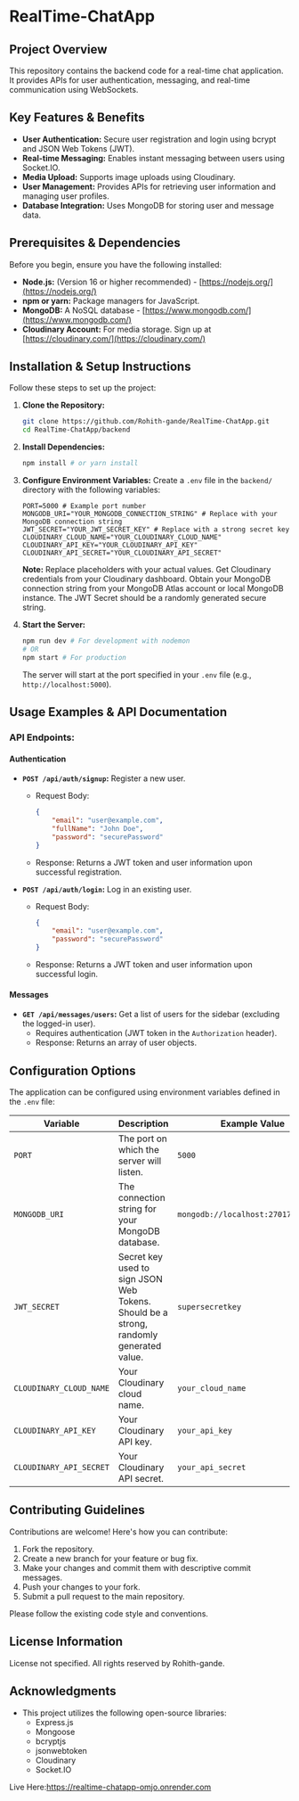 # RealTime-ChatApp

## Project Overview

This repository contains the backend code for a real-time chat application. It provides APIs for user authentication, messaging, and real-time communication using WebSockets.

## Key Features & Benefits

*   **User Authentication:** Secure user registration and login using bcrypt and JSON Web Tokens (JWT).
*   **Real-time Messaging:** Enables instant messaging between users using Socket.IO.
*   **Media Upload:** Supports image uploads using Cloudinary.
*   **User Management:** Provides APIs for retrieving user information and managing user profiles.
*   **Database Integration:** Uses MongoDB for storing user and message data.

## Prerequisites & Dependencies

Before you begin, ensure you have the following installed:

*   **Node.js:** (Version 16 or higher recommended) - [https://nodejs.org/](https://nodejs.org/)
*   **npm or yarn:** Package managers for JavaScript.
*   **MongoDB:** A NoSQL database - [https://www.mongodb.com/](https://www.mongodb.com/)
*   **Cloudinary Account:** For media storage.  Sign up at [https://cloudinary.com/](https://cloudinary.com/)

## Installation & Setup Instructions

Follow these steps to set up the project:

1.  **Clone the Repository:**
    ```bash
    git clone https://github.com/Rohith-gande/RealTime-ChatApp.git
    cd RealTime-ChatApp/backend
    ```

2.  **Install Dependencies:**
    ```bash
    npm install # or yarn install
    ```

3.  **Configure Environment Variables:**
    Create a `.env` file in the `backend/` directory with the following variables:

    ```
    PORT=5000 # Example port number
    MONGODB_URI="YOUR_MONGODB_CONNECTION_STRING" # Replace with your MongoDB connection string
    JWT_SECRET="YOUR_JWT_SECRET_KEY" # Replace with a strong secret key
    CLOUDINARY_CLOUD_NAME="YOUR_CLOUDINARY_CLOUD_NAME"
    CLOUDINARY_API_KEY="YOUR_CLOUDINARY_API_KEY"
    CLOUDINARY_API_SECRET="YOUR_CLOUDINARY_API_SECRET"
    ```

    **Note:** Replace placeholders with your actual values.  Get Cloudinary credentials from your Cloudinary dashboard.  Obtain your MongoDB connection string from your MongoDB Atlas account or local MongoDB instance.  The JWT Secret should be a randomly generated secure string.

4.  **Start the Server:**
    ```bash
    npm run dev # For development with nodemon
    # OR
    npm start # For production
    ```

    The server will start at the port specified in your `.env` file (e.g., `http://localhost:5000`).

## Usage Examples & API Documentation

### API Endpoints:

#### Authentication

*   **`POST /api/auth/signup`:** Register a new user.
    *   Request Body:
        ```json
        {
            "email": "user@example.com",
            "fullName": "John Doe",
            "password": "securePassword"
        }
        ```
    *   Response: Returns a JWT token and user information upon successful registration.

*   **`POST /api/auth/login`:** Log in an existing user.
    *   Request Body:
        ```json
        {
            "email": "user@example.com",
            "password": "securePassword"
        }
        ```
    *   Response: Returns a JWT token and user information upon successful login.

#### Messages

*   **`GET /api/messages/users`:** Get a list of users for the sidebar (excluding the logged-in user).
    *   Requires authentication (JWT token in the `Authorization` header).
    *   Response: Returns an array of user objects.



## Configuration Options

The application can be configured using environment variables defined in the `.env` file:

| Variable                  | Description                                                                                                       | Example Value                                      |
| ------------------------- | ----------------------------------------------------------------------------------------------------------------- | -------------------------------------------------- |
| `PORT`                    | The port on which the server will listen.                                                                        | `5000`                                             |
| `MONGODB_URI`             | The connection string for your MongoDB database.                                                                | `mongodb://localhost:27017/chatapp`               |
| `JWT_SECRET`              | Secret key used to sign JSON Web Tokens.  Should be a strong, randomly generated value.                           | `supersecretkey`                                  |
| `CLOUDINARY_CLOUD_NAME`   | Your Cloudinary cloud name.                                                                                     | `your_cloud_name`                                |
| `CLOUDINARY_API_KEY`      | Your Cloudinary API key.                                                                                          | `your_api_key`                                   |
| `CLOUDINARY_API_SECRET`   | Your Cloudinary API secret.                                                                                       | `your_api_secret`                                |

## Contributing Guidelines

Contributions are welcome!  Here's how you can contribute:

1.  Fork the repository.
2.  Create a new branch for your feature or bug fix.
3.  Make your changes and commit them with descriptive commit messages.
4.  Push your changes to your fork.
5.  Submit a pull request to the main repository.

Please follow the existing code style and conventions.

## License Information

License not specified. All rights reserved by Rohith-gande.

## Acknowledgments

*   This project utilizes the following open-source libraries:
    *   Express.js
    *   Mongoose
    *   bcryptjs
    *   jsonwebtoken
    *   Cloudinary
    *   Socket.IO


Live Here:https://realtime-chatapp-omjo.onrender.com
